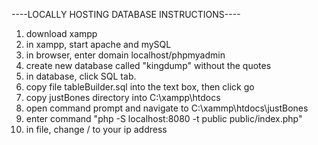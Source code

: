 ----LOCALLY HOSTING DATABASE INSTRUCTIONS----

  1. download xampp
  2. in xampp, start apache and mySQL
  3. in browser, enter domain localhost/phpmyadmin
  4. create new database called "kingdump" without the quotes
  5. in database, click SQL tab.
  6. copy file tableBuilder.sql into the text box, then click go
  7. copy justBones directory into C:\xampp\htdocs
  8. open command prompt and navigate to C:\xammp\htdocs\justBones
  9. enter command "php -S localhost:8080 -t public public/index.php"
  10. in file, change /<ipaddress/> to your ip address
